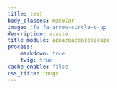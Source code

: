 ```yaml
---
title: test
body_classes: modular
image: 'fa fa-arrow-circle-o-up'
description: azeaze
title_module: azeazeazeazeazeaze
process:
    markdown: true
    twig: true
cache_enable: false
css_titre: rouge
---
```



